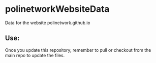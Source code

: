 # polinetworkWebsiteData
Data for the website polinetwork.github.io 

## Use:
Once you update this repository, remember to pull or checkout from the main repo to update the files.
